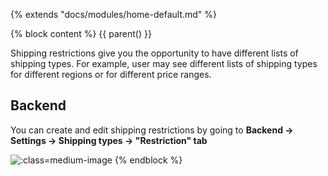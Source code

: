{% extends "docs/modules/home-default.md" %}

{% block content %}
{{ parent() }}

Shipping restrictions give you the opportunity to have different lists of shipping types.
For example, user may see different lists of shipping types for different regions or for different price ranges.

## Backend

You can create and edit shipping restrictions by going to **Backend -> Settings -> Shipping types -> "Restriction" tab**

![](./../../assets/images/backend-shipping-restriction-1.png ':class=medium-image')
{% endblock %}
